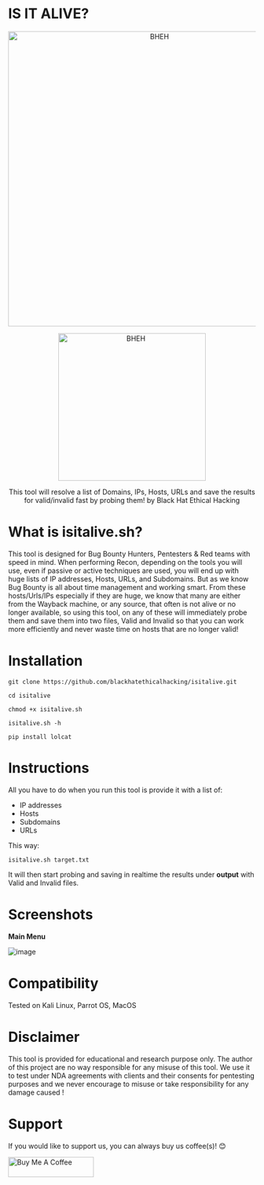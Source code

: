 # IS IT ALIVE?

<p align="center">
<a href="https://www.blackhatethicalhacking.com"><img src="https://pbs.twimg.com/profile_banners/770898848197795840/1650879597/1500x500" width="600px" alt="BHEH"></a>
</p>
<p align="center">
<a href="https://www.blackhatethicalhacking.com"><img src="https://www.blackhatethicalhacking.com/wp-content/uploads/2022/06/BHEH_logo.png" width="300px" alt="BHEH"></a>
</p>

<p align="center">
This tool will resolve a list of Domains, IPs, Hosts, URLs and save the results for valid/invalid fast by probing them! by Black Hat Ethical Hacking
</p>

# What is isitalive.sh?

This tool is designed for Bug Bounty Hunters, Pentesters & Red teams with speed in mind. When performing Recon, depending on the tools you will use, even if passive or active techniques are used, you will end up with huge lists of IP addresses, Hosts, URLs, and Subdomains. But as we know Bug Bounty is all about time management and working smart. From these hosts/Urls/IPs especially if they are huge, we know that many are either from the Wayback machine, or any source, that often is not alive or no longer available, so using this tool, on any of these will immediately probe them and save them into two files, Valid and Invalid so that you can work more efficiently and never waste time on hosts that are no longer valid!


# Installation

`git clone https://github.com/blackhatethicalhacking/isitalive.git`

`cd isitalive`

`chmod +x isitalive.sh`

`isitalive.sh -h`

`pip install lolcat`

# Instructions

All you have to do when you run this tool is provide it with a list of:

- IP addresses
- Hosts
- Subdomains
- URLs

This way:

`isitalive.sh target.txt`

It will then start probing and saving in realtime the results under **output** with Valid and Invalid files.

# Screenshots

**Main Menu**

![image](https://user-images.githubusercontent.com/13942386/185679775-a6bbff96-ef9c-4ba4-9813-8acabdc58b6f.png)

# Compatibility

Tested on Kali Linux, Parrot OS, MacOS

# Disclaimer

This tool is provided for educational and research purpose only. The author of this project are no way responsible for any misuse of this tool. 
We use it to test under NDA agreements with clients and their consents for pentesting purposes and we never encourage to misuse or take responsibility for any damage caused !

# Support

If you would like to support us, you can always buy us coffee(s)! :blush:

<a href="https://www.buymeacoffee.com/bheh" target="_blank"><img src="https://cdn.buymeacoffee.com/buttons/default-orange.png" alt="Buy Me A Coffee" height="41" width="174"></a>



